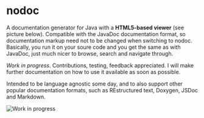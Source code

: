 nodoc
=====

A documentation generator for Java with a __HTML5-based viewer__ (see picture below). Compatible with the JavaDoc documentation format, so documentation markup need not to be changed when switching to nodoc. Basically, you run it on your soure code and you get the same as with JavaDoc, just much nicer to browse, search and navigate through. 

_Work in progress_. Contributions, testing, feedback appreciated. I will make further documentation on how to use it available as soon as possible.

Intended to be language agnostic some day, and to also support other popular documentation formats, such as REstructured text, Doxygen, JSDoc and Markdown.

![Work in progress](http://s1.directupload.net/images/130816/hqhzb2ah.png)
